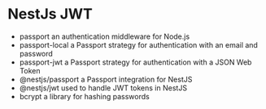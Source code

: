# NestJs JWT

- passport an authentication middleware for Node.js
- passport-local a Passport strategy for authentication with an email and password
- passport-jwt  a Passport strategy for authentication with a JSON Web Token
- @nestjs/passport a Passport integration for NestJS
- @nestjs/jwt  used to handle JWT tokens in NestJS
- bcrypt a library for hashing passwords